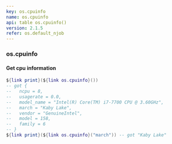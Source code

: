 ```yaml
---
key: os.cpuinfo
name: os.cpuinfo
api: table os.cpuinfo()
version: 2.1.5
refer: os.default_njob
---
```


### os.cpuinfo

#### Get cpu information

```lua
${link print}(${link os.cpuinfo}())
-- got {
--   ncpu = 8,
--   usagerate = 0.0,
--   model_name = "Intel(R) Core(TM) i7-7700 CPU @ 3.60GHz",
--   march = "Kaby Lake",
--   vendor = "GenuineIntel",
--   model = 158,
--   family = 6
-- }
${link print}(${link os.cpuinfo}("march")) -- got "Kaby Lake"
```

